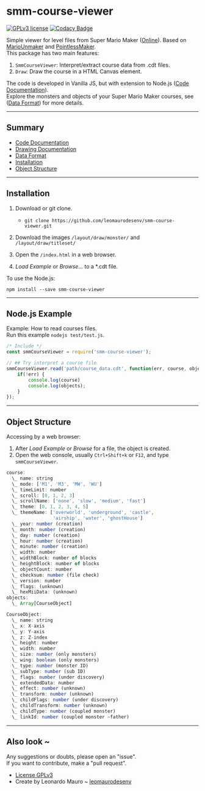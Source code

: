 # smm-course-viewer

[![GPLv3 license](https://img.shields.io/badge/License-GPLv3-blue.svg)](LICENSE.md)
[![Codacy Badge](https://api.codacy.com/project/badge/Grade/b7ef61d2da02479fa751d488d4d85fd6)](https://www.codacy.com/app/leomaurodesenv/smm-course-viewer?utm_source=github.com&amp;utm_medium=referral&amp;utm_content=leomaurodesenv/smm-course-viewer&amp;utm_campaign=Badge_Grade)

Simple viewer for level files from Super Mario Maker ([Online](http://projects.leonardomauro.com/smm-course-viewer/)). Based on [MarioUnmaker](https://github.com/Treeki/MarioUnmaker/) and [PointlessMaker](https://github.com/aboood40091/PointlessMaker).  
This package has two main features: 
1.   `SmmCourseViewer`: Interpret/extract course data from .cdt files.
2.   `Draw`: Draw the course in a HTML Canvas element.

The code is developed in Vanilla JS, but with extension to Node.js ([Code Documentation](/lib)).  
Explore the monsters and objects of your Super Mario Maker courses, see ([Data Format](FORMAT.md)) for more details.   
   
---
## Summary

-   [Code Documentation](/lib)
-   [Drawing Documentation](/draw)
-   [Data Format](FORMAT.md)
-   [Installation](#installation)
-   [Object Structure](#object-structure)

---
## Installation

1.  Download or git clone.
    -   `git clone https://github.com/leomaurodesenv/smm-course-viewer.git`

2.  Download the images `/layout/draw/monster/` and `/layout/draw/titleset/`

3.  Open the `/index.html` in a web browser.

4.  _Load Example_ or _Browse..._ to a \*.cdt file.

To use the Node.js:  

```shell
npm install --save smm-course-viewer
```

---
## Node.js Example

Example: How to read courses files.  
Run this example `nodejs test/test.js`.  

```js
/* Include */
const smmCourseViewer = require('smm-course-viewer');

// ## Try interpret a course file
smmCourseViewer.read('path/course_data.cdt', function(err, course, objects) {
    if(!err) {
        console.log(course)
        console.log(objects);
    }
});
```

---
## Object Structure

Accessing by a web browser:  

1.  After _Load Example_ or _Browse_ for a file, the object is created.   
2.  Open the web console, usually `Ctrl+Shift+k` or `F12`, and type `smmCourseViewer`.

```javascript
course: 
  \_ ​name: string
  \_ ​mode: ['M1', 'M3', 'MW', 'WU']
  \_ ​timeLimit: number
  \_ ​scroll: [0, 1, 2, 3]
  \_ ​scrollName: ['none', 'slow', 'medium', 'fast']
  \_ ​theme: [0, 1, 2, 3, 4, 5]
  \_ ​themeName: ['overworld', 'underground', 'castle', 
                 'airship', 'water', 'ghostHouse']
  \_ year: number (creation)
  \_ ​month: number (creation)
  \_ day: number (creation)
  \_ hour: number (creation)
  \_ ​minute: number (creation)
  \_ ​​width: number
  \_ ​​widthBlock: number of blocks
  \_ ​heightBlock: number of blocks
  \_ ​objectCount: number
  \_ checksum: number (file check)
  \_ ​version: number
  \_ flags: (unknown)
  \_ hexMiiData: (unknown)
objects:
  \_ Array[CourseObject]
```
   
```javascript
CourseObject:
  \_ name: string
  \_ x: X-axis
  \_ ​y: Y-axis
  \_ z: Z-index
  \_ height: number
  \_ width: number
  \_ size: number (only monsters)
  \_ ​​wing: boolean (only monsters)
  \_ ​​type: number (monster ID)
  \_ subType: number (sub ID)
  \_ ​​​flags: number (under discovery)
  \_ ​​​extendedData: number
  \_ effect: number (unknown)
  \_ transform: number (unknown)
  \_ ​​​childFlags: number (under discovery)
​​​  \_ ​​​childTransform: number (unknown)
  \_ ​​​childType: number (coupled monster)
  \_ linkId: number (coupled monster ~father)
```
   
---
## Also look ~

Any suggestions or doubts, please open an "issue".  
If you want to contribute, make a "pull request".  

-   [License GPLv3](LICENSE)
-   Create by Leonardo Mauro ~ [leomaurodesenv](https://github.com/leomaurodesenv/)
